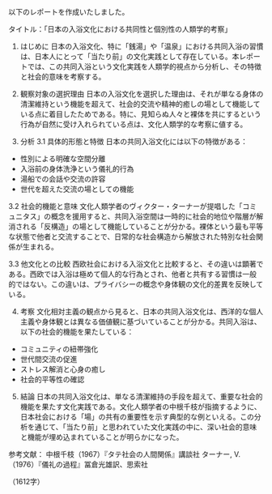 以下のレポートを作成いたしました。

タイトル：「日本の入浴文化における共同性と個別性の人類学的考察」

1. はじめに
日本の入浴文化、特に「銭湯」や「温泉」における共同入浴の習慣は、日本人にとって「当たり前」の文化実践として存在している。本レポートでは、この共同入浴という文化実践を人類学的視点から分析し、その特徴と社会的意味を考察する。

2. 観察対象の選択理由
日本の入浴文化を選択した理由は、それが単なる身体の清潔維持という機能を超えて、社会的交流や精神的癒しの場として機能している点に着目したためである。特に、見知らぬ人々と裸体を共にするという行為が自然に受け入れられている点は、文化人類学的な考察に値する。

3. 分析
3.1 具体的形態と特徴
日本の共同入浴文化には以下の特徴がある：
- 性別による明確な空間分離
- 入浴前の身体洗浄という儀礼的行為
- 湯船での会話や交流の許容
- 世代を超えた交流の場としての機能

3.2 社会的機能と意味
文化人類学者のヴィクター・ターナーが提唱した「コミュニタス」の概念を援用すると、共同入浴空間は一時的に社会的地位や階層が解消される「反構造」の場として機能していることが分かる。裸体という最も平等な状態で他者と交流することで、日常的な社会構造から解放された特別な社会関係が生まれる。

3.3 他文化との比較
西欧社会における入浴文化と比較すると、その違いは顕著である。西欧では入浴は極めて個人的な行為とされ、他者と共有する習慣は一般的ではない。この違いは、プライバシーの概念や身体観の文化的差異を反映している。

4. 考察
文化相対主義の観点から見ると、日本の共同入浴文化は、西洋的な個人主義や身体観とは異なる価値観に基づいていることが分かる。共同入浴は、以下の社会的機能を果たしている：

- コミュニティの紐帯強化
- 世代間交流の促進
- ストレス解消と心身の癒し
- 社会的平等性の確認

5. 結論
日本の共同入浴文化は、単なる清潔維持の手段を超えて、重要な社会的機能を果たす文化実践である。文化人類学者の中根千枝が指摘するように、日本社会における「場」の共有の重要性を示す典型的な例といえる。この分析を通じて、「当たり前」と思われていた文化実践の中に、深い社会的意味と機能が埋め込まれていることが明らかになった。

参考文献：
中根千枝（1967）『タテ社会の人間関係』講談社
ターナー, V.（1976）『儀礼の過程』冨倉光雄訳、思索社

（1612字）